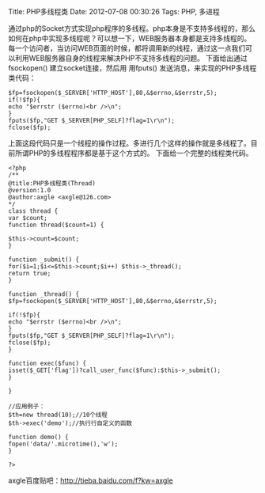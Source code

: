 Title: PHP多线程类
Date: 2012-07-08 00:30:26
Tags: PHP, 多进程

通过php的Socket方式实现php程序的多线程。php本身是不支持多线程的，那么如何在php中实现多线程呢？可以想一下，WEB服务器本身都是支持多线程的。每一个访问者，当访问WEB页面的时候，都将调用新的线程，通过这一点我们可以利用WEB服务器自身的线程来解决PHP不支持多线程的问题。  下面给出通过 fsockopen() 建立socket连接，然后用 用fputs() 发送消息，来实现的PHP多线程类代码： 
    
    
    $fp=fsockopen($_SERVER['HTTP_HOST'],80,&$errno,&$errstr,5); 
    if(!$fp){
    echo "$errstr ($errno)<br />\n";
    }
    fputs($fp,"GET $_SERVER[PHP_SELF]?flag=1\r\n"); 
    fclose($fp);

上面这段代码只是一个线程的操作过程。多进行几个这样的操作就是多线程了。目前所谓PHP的多线程程序都是基于这个方式的。 下面给一个完整的线程类代码。 
    
    
    <?php 
    /** 
    @title:PHP多线程类(Thread) 
    @version:1.0 
    @author:axgle <axgle@126.com> 
    */ 
    class thread { 
    var $count; 
    function thread($count=1) { 
    
    $this->count=$count; 
    } 
    
    function _submit() { 
    for($i=1;$i<=$this->count;$i++) $this->_thread(); 
    return true; 
    } 
    
    function _thread() { 
    $fp=fsockopen($_SERVER['HTTP_HOST'],80,&$errno,&$errstr,5); 
    
    if(!$fp){
    echo "$errstr ($errno)<br />\n";
    }
    fputs($fp,"GET $_SERVER[PHP_SELF]?flag=1\r\n"); 
    fclose($fp); 
    } 
    
    function exec($func) { 
    isset($_GET['flag'])?call_user_func($func):$this->_submit(); 
    } 
    
    } 
    
    //应用例子：
    $th=new thread(10);//10个线程 
    $th->exec('demo');//执行行自定义的函数 
    
    function demo() { 
    fopen('data/'.microtime(),'w'); 
    } 
    
    ?>

axgle百度贴吧：<http://tieba.baidu.com/f?kw=axgle>
